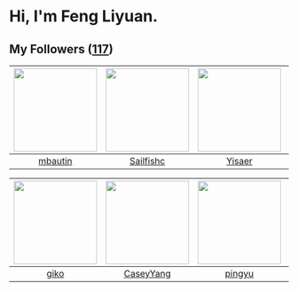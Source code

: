 # Hi, I'm Feng Liyuan.

## My Followers ([117](https://github.com/SunRunAway?tab=followers))

| <img src="https://avatars.githubusercontent.com/u/552936?v=4" width="150" height="150" /> | <img src="https://avatars.githubusercontent.com/u/13750989?v=4" width="150" height="150" /> | <img src="https://avatars.githubusercontent.com/u/13427348?v=4" width="150" height="150" /> | <img src="https://avatars.githubusercontent.com/u/1171686?v=4" width="150" height="150" /> |
| :---------------------------------------------------------------------------------------: | :-----------------------------------------------------------------------------------------: | :-----------------------------------------------------------------------------------------: | :----------------------------------------------------------------------------------------: |
|                           [mbautin](https://github.com/mbautin)                           |                          [Sailfishc](https://github.com/Sailfishc)                          |                             [Yisaer](https://github.com/Yisaer)                             |                            [wangtuo](https://github.com/wangtuo)                           |

| <img src="https://avatars.githubusercontent.com/u/408908?v=4" width="150" height="150" /> | <img src="https://avatars.githubusercontent.com/u/2445114?v=4" width="150" height="150" /> | <img src="https://avatars.githubusercontent.com/u/1907938?v=4" width="150" height="150" /> | <img src="https://avatars.githubusercontent.com/u/6133860?v=4" width="150" height="150" /> |
| :---------------------------------------------------------------------------------------: | :----------------------------------------------------------------------------------------: | :----------------------------------------------------------------------------------------: | :----------------------------------------------------------------------------------------: |
|                              [giko](https://github.com/giko)                              |                          [CaseyYang](https://github.com/CaseyYang)                         |                             [pingyu](https://github.com/pingyu)                            |                         [jianzhiyao](https://github.com/jianzhiyao)                        |